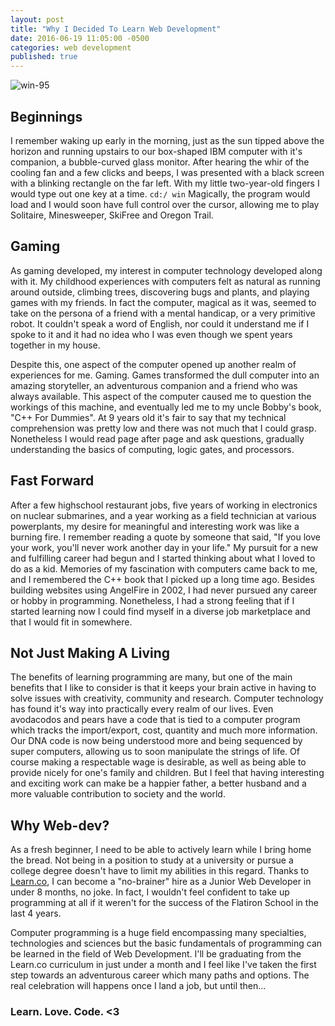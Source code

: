 ```yaml
---
layout: post
title: "Why I Decided To Learn Web Development"
date: 2016-06-19 11:05:00 -0500
categories: web development
published: true
---
```

![win-95](http://cdn1.tekrevue.com/wp-content/uploads/2014/05/old-pc-windows-95.jpg)

## Beginnings

I remember waking up early in the morning, just as the sun tipped above the horizon and running upstairs to our box-shaped IBM computer with it's companion, a bubble-curved glass monitor. After hearing the whir of the cooling fan and a few clicks and beeps, I was presented with a black screen with a blinking rectangle on the far left. With my little two-year-old fingers I would type out one key at a time. `cd:/ win` Magically, the program would load and I would soon have full control over the cursor, allowing me to play Solitaire, Minesweeper, SkiFree and Oregon Trail. 

## Gaming

As gaming developed, my interest in computer technology developed along with it. My childhood experiences with computers felt as natural as running around outside, climbing trees, discovering bugs and plants, and playing games with my friends. In fact the computer, magical as it was, seemed to take on the persona of a friend with a mental handicap, or a very primitive robot. It couldn't speak a word of English, nor could it understand me if I spoke to it and it had no idea who I was even though we spent years together in my house.

Despite this, one aspect of the computer opened up another realm of experiences for me. Gaming. Games transformed the dull computer into an amazing storyteller, an adventurous companion and a friend who was always available. This aspect of the computer caused me to question the workings of this machine, and eventually led me to my uncle Bobby's book, "C++ For Dummies". At 9 years old it's fair to say that my technical comprehension was pretty low and there was not much that I could grasp. Nonetheless I would read page after page and ask questions, gradually understanding the basics of computing, logic gates, and processors.

## Fast Forward

After a few highschool restaurant jobs, five years of working in electronics on nuclear submarines, and a year working as a field technician at various powerplants, my desire for meaningful and interesting work was like a burning fire. I remember reading a quote by someone that said, "If you love your work, you'll never work another day in your life." My pursuit for a new and fulfilling career had begun and I started thinking about what I loved to do as a kid. Memories of my fascination with computers came back to me, and I remembered the C++ book that I picked up a long time ago. Besides building websites using AngelFire in 2002, I had never pursued any career or hobby in programming. Nonetheless, I had a strong feeling that if I started learning now I could find myself in a diverse job marketplace and that I would fit in somewhere.

## Not Just Making A Living

The benefits of learning programming are many, but one of the main benefits that I like to consider is that it keeps your brain active in having to solve issues with creativity, community and research. Computer technology has found it's way into practically every realm of our lives. Even avodacodos and pears have a code that is tied to a computer program which tracks the import/export, cost, quantity and much more information. Our DNA code is now being understood more and being sequenced by super computers, allowing us to soon manipulate the strings of life. Of course making a respectable wage is desirable, as well as being able to provide nicely for one's family and children. But I feel that having interesting and exciting work can make be a happier father, a better husband and a more valuable contribution to society and the world.

## Why Web-dev?

As a fresh beginner, I need to be able to actively learn while I bring home the bread. Not being in a position to study at a university or pursue a college degree doesn't have to limit my abilities in this regard. Thanks to [Learn.co](http://learn.co/with/the-widget), I can become a "no-brainer" hire as a Junior Web Developer in under 8 months, no joke. In fact, I wouldn't feel confident to take up programming at all if it weren't for the success of the Flatiron School in the last 4 years. 

Computer programming is a huge field encompassing many specialties, technologies and sciences but the basic fundamentals of programming can be learned in the field of Web Development. I'll be graduating from the Learn.co curriculum in just under a month and I feel like I've taken the first step towards an adventurous career which many paths and options. The real celebration will happens once I land a job, but until then... 

### Learn. Love. Code. <3

